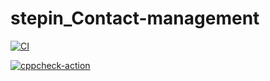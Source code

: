 # stepin_Contact-management
[![CI](https://github.com/bandarishivani/stepin_contact-management/actions/workflows/build.yml/badge.svg)](https://github.com/bandarishivani/stepin_contact-management/actions/workflows/build.yml)

[![cppcheck-action](https://github.com/bandarishivani/stepin_contact-management/actions/workflows/cppchecck.yml/badge.svg)](https://github.com/bandarishivani/stepin_contact-management/actions/workflows/cppchecck.yml)

